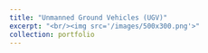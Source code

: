 ```yaml
---
title: "Unmanned Ground Vehicles (UGV)"
excerpt: "<br/><img src='/images/500x300.png'>"
collection: portfolio
---
```



